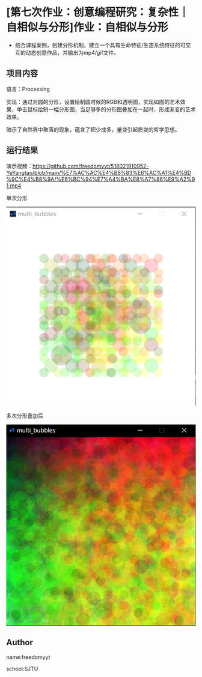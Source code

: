 # [第七次作业：创意编程研究：复杂性｜自相似与分形]作业：自相似与分形

- 结合课程案例，创建分形机制，建立一个具有生命特征/生态系统特征的可交互的动态创意作品，并输出为mp4/gif文件。

## 项目内容

语言：Processing

实现：通过对圆的分形，设置绘制圆时候的RGB和透明图，实现如图的艺术效果，单击鼠标绘制一幅分形图，当足够多的分形图叠加在一起时，形成渐变的艺术效果。

暗示了自然界中聚落的现象，蕴含了积少成多，量变引起质变的哲学思想。

## 运行结果

演示视频：<https://github.com/freedomyyt/518021910952-YeYangtao/blob/main/%E7%AC%AC%E4%B8%83%E6%AC%A1%E4%BD%9C%E4%B8%9A/%E6%BC%94%E7%A4%BA%E8%A7%86%E9%A2%91.mp4>

单次分形

<div align=center>
    <img src="https://raw.githubusercontent.com/freedomyyt/Photos/main/20211103154820.png"/>
</div>

多次分形叠加后
<div align=center>
    <img src="https://raw.githubusercontent.com/freedomyyt/Photos/main/20211103154907.png"/>
</div>

## Author

name:freedomyyt 

school:SJTU
